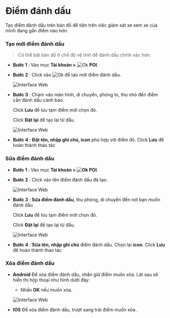 # Điểm đánh dấu

Tạo điểm đánh dấu trên bản đồ để tiện trên việc giám sát xe xem xe của mình đang gần điểm nào hơn.

<div id="poi"> 
</div>

### Tạo mới điểm đánh dấu 

> Có thể bật bản đồ ở chế độ vệ tinh để đánh dấu chính xác hơn.

- **Bước 1** : Vào mục **Tài khoản >** <span class="icon-left svg-filter-info">![Ok](/docs/assets/images/web-interface/icon/SVG/icons8-flag-2.svg) **POI**.

- **Bước 2** : Click vào <span class="icon-left svg-filter-tick">![Ok](/docs/assets/images/web-interface/icon/SVG/plus.svg) để tạo mới điểm đánh dấu.

    <span class="icon-left5">![Interface Web](/docs/assets/images/web-interface/app-gotrack365/create-poi-3.jpg)


* **Bước 3** : Chạm vào màn  hình, di chuyển, phóng to, thu nhỏ đến điểm cần đánh dấu cảnh báo.

    Click **Lưu** để lưu tạm điểm mới chọn đó.

    Click **Đặt lại** để tạo lại từ đầu.

    <span class="icon-left5">![Interface Web](/docs/assets/images/web-interface/app-gotrack365/create-poi-4.jpg)

* **Bước 4** : **Đặt tên, nhập ghi chú, icon** phù hợp với điểm đó.
Click **Lưu** để hoàn thành tháo tác
    
### Sửa điểm đánh dấu 

- **Bước 1** : Vào mục **Tài khoản > <span class="icon-left svg-filter-info">![Ok](/docs/assets/images/web-interface/icon/SVG/icons8-flag-2.svg) POI**.

- **Bước 2** : Click vào tên điểm đánh dấu đã tạo.

    <span class="icon-left5">![Interface Web](/docs/assets/images/web-interface/app-gotrack365/edit-poi-3.jpg)

- **Bước 3** : **Sửa điểm đánh dấu**, thu phóng, di chuyển đến nơi bạn muốn đánh dấu

    Click **Lưu** để lưu tạm điểm mới chọn đó.

    Click **Đặt lại** để tạo lại từ đầu.

    <span class="icon-left5">![Interface Web](/docs/assets/images/web-interface/app-gotrack365/edit-poi-4.jpg)

* **Bước 4** : **Sửa tên, nhập ghi chú** điểm đánh dấu. Chọn lại **icon**.
Click **Lưu** để hoàn thành thao tác

### Xóa điểm đánh dấu

* **Android** 
Để xóa điểm đánh dấu, nhấn giữ điểm muốn xóa. Lát sau sẽ hiển thị hộp thoại như hình dưới đây: 
    * Nhấn **OK** nếu muốn xóa.

    <span class="icon-left4">![Interface Web](/docs/assets/images/web-interface/app-gotrack365/delete-poi.jpg)

* **IOS**
Để xóa điểm đánh dấu, trượt sang trái điểm muốn xóa .









